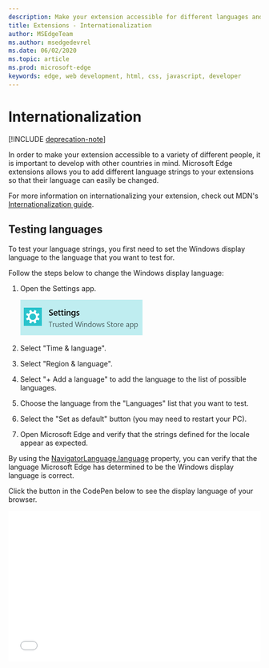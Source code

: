 ```yaml
---
description: Make your extension accessible for different languages and test your language strings with the internationalization guide.
title: Extensions - Internationalization
author: MSEdgeTeam
ms.author: msedgedevrel
ms.date: 06/02/2020
ms.topic: article
ms.prod: microsoft-edge
keywords: edge, web development, html, css, javascript, developer
---
```


# Internationalization  

[!INCLUDE [deprecation-note](../includes/deprecation-note.md)]  

In order to make your extension accessible to a variety of different people, it is important to develop with other countries in mind. Microsoft Edge extensions allows you to add different language strings to your extensions so that their language can easily be changed.

For more information on internationalizing your extension, check out MDN's [Internationalization guide](https://developer.mozilla.org/Add-ons/WebExtensions/Internationalization).


## Testing languages

To test your language strings, you first need to set the Windows display language to the language that you want to test for.

Follow the steps below to change the Windows display language:

1. Open the Settings app.

   ![settings application](./../media/loc-settings.png)
2. Select "Time & language".
3. Select "Region & language".
4. Select "+ Add a language" to add the language to the list of possible languages.
5. Choose the language from the "Languages" list that you want to test.
6. Select the "Set as default" button (you may need to restart your PC).
7. Open Microsoft Edge and verify that the strings defined for the locale appear as expected.

By using the [NavigatorLanguage.language](https://developer.mozilla.org/docs/Web/API/NavigatorLanguage/language) property, you can verify that the language Microsoft Edge has determined to be the Windows display language is correct.

Click the button in the CodePen below to see the display language of your browser.

<iframe height='300' scrolling='no' title='Get locale' src='//codepen.io/MSEdgeDev/embed/VaRWwR/?height=300&theme-id=23761&default-tab=result&embed-version=2&editable=true' frameborder='no' allowtransparency='true' allowfullscreen='true' style='width: 100%;'>See the Pen <a href='https://codepen.io/MSEdgeDev/pen/VaRWwR/'>Get locale</a>by MSEdgeDev (<a href='http://codepen.io/MSEdgeDev'>@MSEdgeDev</a>) on <a href='http://codepen.io'>CodePen</a>.
</iframe>
